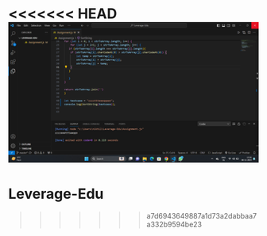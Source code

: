 <<<<<<< HEAD
![Alt Text](./image.png)
=======
# Leverage-Edu

>>>>>>> a7d6943649887a1d73a2dabbaa7a332b9594be23

